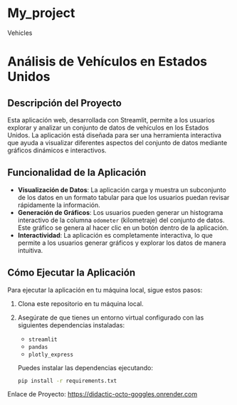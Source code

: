 # My_project
Vehicles
# Análisis de Vehículos en Estados Unidos

## Descripción del Proyecto

Esta aplicación web, desarrollada con Streamlit, permite a los usuarios explorar y analizar un conjunto de datos de vehículos en los Estados Unidos. La aplicación está diseñada para ser una herramienta interactiva que ayuda a visualizar diferentes aspectos del conjunto de datos mediante gráficos dinámicos e interactivos.

## Funcionalidad de la Aplicación

- **Visualización de Datos**: La aplicación carga y muestra un subconjunto de los datos en un formato tabular para que los usuarios puedan revisar rápidamente la información.
- **Generación de Gráficos**: Los usuarios pueden generar un histograma interactivo de la columna `odometer` (kilometraje) del conjunto de datos. Este gráfico se genera al hacer clic en un botón dentro de la aplicación.
- **Interactividad**: La aplicación es completamente interactiva, lo que permite a los usuarios generar gráficos y explorar los datos de manera intuitiva.

## Cómo Ejecutar la Aplicación

Para ejecutar la aplicación en tu máquina local, sigue estos pasos:

1. Clona este repositorio en tu máquina local.
2. Asegúrate de que tienes un entorno virtual configurado con las siguientes dependencias instaladas:
   - `streamlit`
   - `pandas`
   - `plotly_express`
   
   Puedes instalar las dependencias ejecutando:
   ```bash
   pip install -r requirements.txt

Enlace de Proyecto: 
https://didactic-octo-goggles.onrender.com
